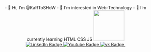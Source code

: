 <div id="header" align="center">
  - 👋 Hi, I’m @KaRToSHoW
  - 👀 I’m interested in Web-Technology
  - 🌱 I’m currently learning HTML CSS JS
  <img src="https://media.giphy.com/media/M9gbBd9nbDrOTu1Mqx/giphy.gif" width="100"/>
  <div id="badges">
    <a href="your-linkedin-URL">
      <img src="https://img.shields.io/badge/LinkedIn-blue?style=for-the-badge&logo=linkedin&logoColor=white" alt="LinkedIn Badge"/>
    </a>
    <a href="your-youtube-URL">
      <img src="https://img.shields.io/badge/YouTube-red?style=for-the-badge&logo=youtube&logoColor=white" alt="Youtube Badge"/>
    </a>
    <a href="https://vk.com/mikhailfrolov1">
      <img src="https://img.shields.io/badge/vk-blue?style=for-the-badge&logo=twitter&logoColor=white" alt="vk Badge"/>
    </a>
    <img src="https://komarev.com/ghpvc/?username=KaRToSHoW&style=flat-square&color=blue" alt=""/>
  </div>
</div>
